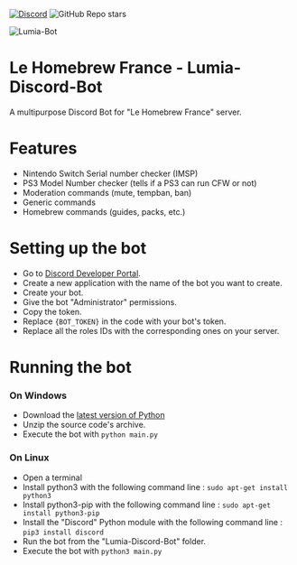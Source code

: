 [![Discord](https://img.shields.io/discord/883623179979984896?logo=discord&label=Le%20Homebrew%20France)](https://discord.gg/le-homebrew-france-883623179979984896) ![GitHub Repo stars](https://img.shields.io/github/stars/homebrewfrance/Lumia-Discord-Bot)

![Lumia-Bot](https://cdn.homebrew-france.site/github/lumia-bot.png)

# Le Homebrew France - Lumia-Discord-Bot
A multipurpose Discord Bot for "Le Homebrew France" server.

# Features
- Nintendo Switch Serial number checker (IMSP)
- PS3 Model Number checker (tells if a PS3 can run CFW or not)
- Moderation commands (mute, tempban, ban)
- Generic commands
- Homebrew commands (guides, packs, etc.)

# Setting up the bot

- Go to [Discord Developer Portal](https://discord.com/developers/applications).
- Create a new application with the name of the bot you want to create.
- Create your bot.
- Give the bot "Administrator" permissions.
- Copy the token.
- Replace ``{BOT_TOKEN}`` in the code with your bot's token. 
- Replace all the roles IDs with the corresponding ones on your server. 

# Running the bot
### On Windows 

- Download the [latest version of Python](https://www.python.org/downloads/)
- Unzip the source code's archive.
- Execute the bot with ``python main.py``

### On Linux 

- Open a terminal
- Install python3 with the following command line : ``sudo apt-get install python3``
- Install python3-pip with the following command line : ``sudo apt-get install python3-pip``
- Install the "Discord" Python module with the following command line : ``pip3 install discord``
- Run the bot from the "Lumia-Discord-Bot" folder.
- Execute the bot with ``python3 main.py``
